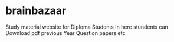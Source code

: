 # brainbazaar
Study material website for Diploma Students 
In here stundents can Download pdf previous Year Question papers etc 
